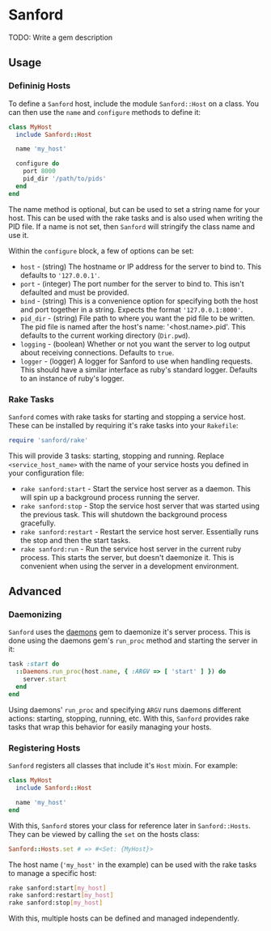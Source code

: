# Sanford

TODO: Write a gem description

## Usage

### Defininig Hosts

To define a `Sanford` host, include the module `Sanford::Host` on a class. You can then use the `name` and `configure` methods to define it:

```ruby
class MyHost
  include Sanford::Host

  name 'my_host'

  configure do
    port 8000
    pid_dir '/path/to/pids'
  end
end
```

The name method is optional, but can be used to set a string name for your host. This can be used with the rake tasks and is also used when writing the PID file. If a name is not set, then `Sanford` will stringify the class name and use it.

Within the `configure` block, a few of options can be set:

* `host`      - (string) The hostname or IP address for the server to bind to. This defaults to `'127.0.0.1'`.
* `port`      - (integer) The port number for the server to bind to. This isn't defaulted and must be provided.
* `bind`      - (string) This is a convenience option for specifying both the host and port together in a string. Expects the format `'127.0.0.1:8000'`.
* `pid_dir`   - (string) File path to where you want the pid file to be written. The pid file is named after the host's name: '<host.name>.pid'. This defaults to the current working directory (`Dir.pwd`).
* `logging`   - (boolean) Whether or not you want the server to log output about receiving connections. Defaults to `true`.
* `logger`    - (logger) A logger for Sanford to use when handling requests. This should have a similar interface as ruby's standard logger. Defaults to an instance of ruby's logger.

### Rake Tasks

`Sanford` comes with rake tasks for starting and stopping a service host. These can be installed by requiring it's rake tasks into your `Rakefile`:

```ruby
require 'sanford/rake'
```

This will provide 3 tasks: starting, stopping and running. Replace `<service_host_name>` with the name of your service hosts you defined in your configuration file:

* `rake sanford:start` - Start the service host server as a daemon. This will spin up a background process running the server.
* `rake sanford:stop` - Stop the service host server that was started using the previous task. This will shutdown the background process gracefully.
* `rake sanford:restart` - Restart the service host server. Essentially runs the stop and then the start tasks.
* `rake sanford:run` - Run the service host server in the current ruby process. This starts the server, but doesn't daemonize it. This is convenient when using the server in a development environment.

## Advanced

### Daemonizing

`Sanford` uses the [daemons](https://github.com/ghazel/daemons) gem to daemonize it's server process. This is done using the daemons gem's `run_proc` method and starting the server in it:

```ruby
task :start do
  ::Daemons.run_proc(host.name, { :ARGV => [ 'start' ] }) do
    server.start
  end
end
```

Using daemons' `run_proc` and specifying `ARGV` runs daemons different actions: starting, stopping, running, etc. With this, `Sanford` provides rake tasks that wrap this behavior for easily managing your hosts.

### Registering Hosts

`Sanford` registers all classes that include it's `Host` mixin. For example:

```ruby
class MyHost
  include Sanford::Host

  name 'my_host'
end
```

With this, `Sanford` stores your class for reference later in `Sanford::Hosts`. They can be viewed by calling the `set` on the hosts class:

```ruby
Sanford::Hosts.set # => #<Set: {MyHost}>
```

The host name (`'my_host'` in the example) can be used with the rake tasks to manage a specific host:

```bash
rake sanford:start[my_host]
rake sanford:restart[my_host]
rake sanford:stop[my_host]
```

With this, multiple hosts can be defined and managed independently.

